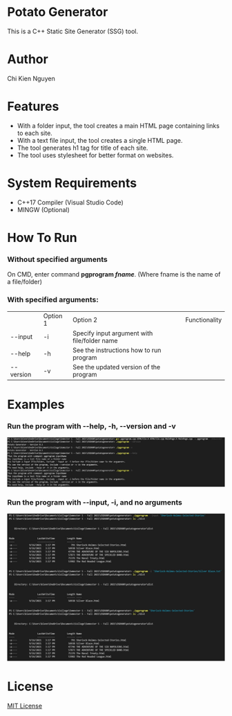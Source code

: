 <h1>Potato Generator</h1>
This is a C++ Static Site Generator (SSG) tool.

<h1>Author</h1>
Chi Kien Nguyen

<h1>Features</h1>
<ul>
    <li>With a folder input, the tool creates a main HTML page containing links to each site.</li>
    <li>With a text file input, the tool creates a single HTML page.</li>
    <li>The tool generates h1 tag for title of each site.</li>
    <li>The tool uses stylesheet for better format on websites.</li>
</ul>

<h1>System Requirements</h1>
<ul>
    <li>C++17 Compiler (Visual Studio Code)</li>
    <li>MINGW (Optional)</li>
</ul>

<h1>How To Run</h1>
<h3>Without specified arguments</h3>
On CMD, enter command <b>pgprogram <i>fname</i></b>. (Where fname is the name of a file/folder)
<h3>With specified arguments: </h3>
<table>
    <th>
        <td>Option 1</td>
        <td>Option 2</td>
        <td>Functionality</td>
    </th>
    <tr>
        <td>--input</td>
        <td>-i</td>
        <td>Specify input argument with file/folder name</td>
    </tr>
    <tr>
        <td>--help</td>
        <td>-h</td>
        <td>See the instructions how to run program</td>
    </tr>
    <tr>
        <td>--version</td>
        <td>-v</td>
        <td>See the updated version of the program</td>
    </tr>
</table>

<h1>Examples</h1>
<h3>Run the program with --help, -h, --version and -v</h3>
<img src="./images/Command(1).jpg"/>
<h3>Run the program with --input, -i, and no arguments</h3>
<img src="./images/Command(2).jpg"/>

<h1>License</h1>
<a href="https://opensource.org/licenses/MIT">MIT License</a>


